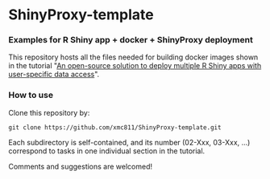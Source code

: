 # ShinyProxy-template
### Examples for R Shiny app + docker + ShinyProxy deployment

This repository hosts all the files needed for building docker images shown in the tutorial 
"[An open-source solution to deploy multiple R Shiny apps with user-specific data access](https://medium.com/@mxu.china/an-open-source-solution-to-deploy-enterprise-level-r-shiny-applications-2e19d950ff35)".

### How to use

Clone this repository by:

```
git clone https://github.com/xmc811/ShinyProxy-template.git
```

Each subdirectory is self-contained, and its number (02-Xxx, 03-Xxx, ...) correspond to tasks in one individual section in the tutorial.

Comments and suggestions are welcomed!
